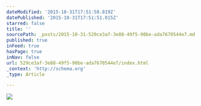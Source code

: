```yaml
---
dateModified: '2015-10-31T17:51:50.819Z'
datePublished: '2015-10-31T17:51:51.015Z'
starred: false
title: ''
sourcePath: _posts/2015-10-31-529ce3af-3e88-49f5-90be-ada7670544e7.md
published: true
inFeed: true
hasPage: true
inNav: false
url: 529ce3af-3e88-49f5-90be-ada7670544e7/index.html
_context: 'http://schema.org'
_type: Article

---
```

![](https://the-grid-user-content.s3-us-west-2.amazonaws.com/d5b54876-e58d-40f4-9898-d651236aa98e.jpg)